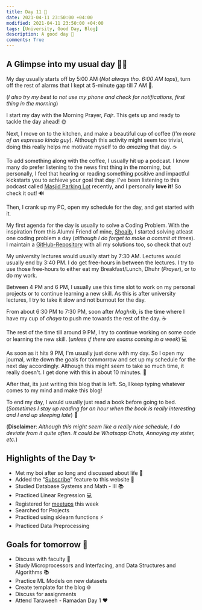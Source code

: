```yaml
---
title: Day 11 🐪
date: 2021-04-11 23:50:00 +04:00
modified: 2021-04-11 23:50:00 +04:00
tags: [University, Good Day, Blog]
description: A good day 💛
comments: True
---
```


## A Glimpse into my usual day 👨‍🚀

My day usually starts off by 5:00 AM (*Not always tho. 6:00 AM tops*), turn off the rest of alarms that I kept at 5-minute gap till 7 AM 👀.

(*I also try my best to not use my phone and check for notifications, first thing in the morning*)

I start my day with the Morning Prayer, *Fajr*. This gets up and ready to tackle the day ahead! 🌞

Next, I move on to the kitchen, and make a beautiful cup of coffee (*I'm more of an espresso kinda guy*). Although this activity might seem too trivial, doing this really helps me motivate myself to do *amazing* that day. ☕️

To add something along with the coffee, I usually hit up a podcast. I know many do prefer listening to the news first thing in the morning, but personally, I feel that hearing or reading something positive and impactful kickstarts you to achieve your goal that day. I've been listening to this podcast called [Masjid Parking Lot](https://podcasts.google.com/feed/aHR0cHM6Ly9mZWVkcy5zb3VuZGVyLmZtLzU1OTEvcnNzLnhtbA?sa=X&ved=2ahUKEwj4x8yA_fbvAhUT0YUKHfNpDUIQ9sEGegQIARAD) recently, and I personally **love it!** So check it out! 🔊

Then, I crank up my PC, open my schedule for the day, and get started with it.

My first agenda for the day is usually to solve a Coding Problem. With the inspiration from this Alumni Friend of mine, [Shoaib](https://github.com/Mohammed-Shoaib), I started solving atleast one coding problem a day (*although I do forget to make a commit at times*). I maintain a [GitHub-Repository](https://github.com/abxhr/Coding-Problems) with all my solutions too, so check that out!

My university lectures would usually start by 7:30 AM. Lectures would usually end by 3:40 PM. I do get free-hours in between the lectures. I try to use those free-hours to either eat my Breakfast/Lunch, Dhuhr (*Prayer*), or to do my work.

Between 4 PM and 6 PM, I usually use this time slot to work on my personal projects or to continue learning a new skill. As this is after university lectures, I try to take it slow and not burnout for the day.

From about 6:30 PM to 7:30 PM, soon after *Maghrib*, is the time where I have my cup of *chaya* to push me towards the rest of the day. ☕️

The rest of the time till around 9 PM, I try to continue working on some code or learning the new skill. (*unless if there are exams coming in a week*) 💻

As soon as it hits 9 PM, I'm usually just done with my day. So I open my journal, write down the goals for tommorrow and set up my schedule for the next day accordingly. Although this might seem to take so much time, it really doesn't. I get done with this in about 10 minutes. 💯

After that, its just writing this blog that is left. So, I keep typing whatever comes to my mind and make this blog!

To end my day, I would usually just read a book before going to bed. (*Sometimes I stay up reading for an hour when the book is really interesting and I end up sleeping late*) 📖

(**Disclaimer**: *Although this might seem like a really nice schedule, I do deviate from it quite often. It could be Whatsapp Chats, Annoying my sister, etc.*) 

## Highlights of the Day ✨
- Met my boi after so long and discussed about life 💭
- Added the "[Subscribe](https://abxhr-learning.vercel.app/subscribe/)" feature to this website 🎉
- Studied Database Systems and Math - III 📚
- Practiced Linear Regression 💻
- Registered for [meetups](https//meetup.com) this week
- Searched for Projects
- Practiced using sklearn functions ⚡️
- Practiced Data Preprocessing

## Goals for tomorrow 📝
- Discuss with faculty 💭
- Study Microprocessors and Interfacing, and Data Structures and Algorithms 📚
- Practice ML Models on new datasets
- Create template for the blog 🌐
- Discuss for assignments
- Attend Taraweeh - Ramadan Day 1 ❤️
